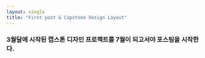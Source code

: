 ```yaml
---
layout: single
title: "First post & Capstone Design Layout"
---
```


### 3월달에 시작된 캡스톤 디자인 프로젝트를 7월이 되고서야 포스팅을 시작한다.

